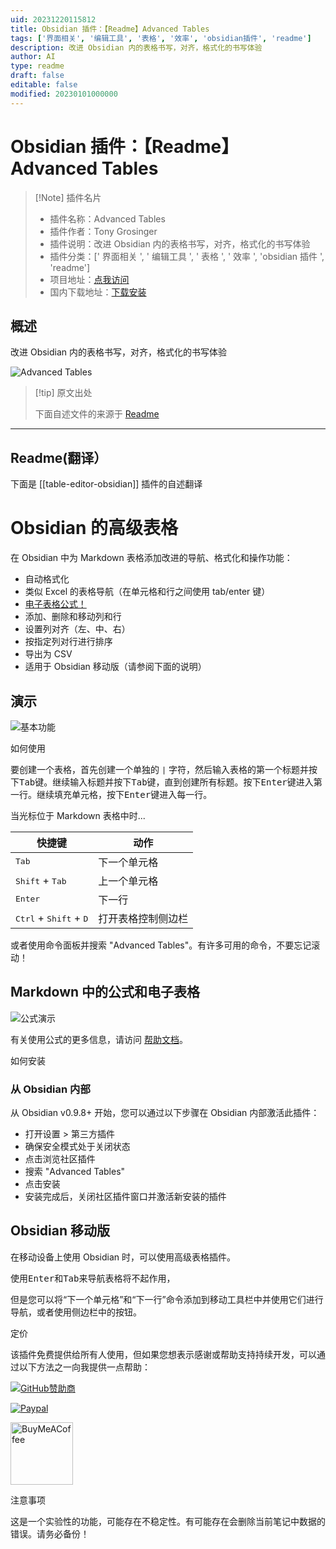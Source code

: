 ```yaml
---
uid: 20231220115812
title: Obsidian 插件：【Readme】Advanced Tables
tags: ['界面相关', '编辑工具', '表格', '效率', 'obsidian插件', 'readme']
description: 改进 Obsidian 内的表格书写，对齐，格式化的书写体验
author: AI
type: readme
draft: false
editable: false
modified: 20230101000000
---
```


# Obsidian 插件：【Readme】Advanced Tables

> [!Note] 插件名片
> - 插件名称：Advanced Tables
> - 插件作者：Tony Grosinger
> - 插件说明：改进 Obsidian 内的表格书写，对齐，格式化的书写体验
> - 插件分类：[' 界面相关 ', ' 编辑工具 ', ' 表格 ', ' 效率 ', 'obsidian 插件 ', 'readme']
> - 项目地址：[点我访问](https://github.com/tgrosinger/advanced-tables-obsidian)
> - 国内下载地址：[下载安装](https://pkmer.cn/products/plugin/pluginMarket/?table-editor-obsidian)

## 概述

改进 Obsidian 内的表格书写，对齐，格式化的书写体验

![Advanced Tables](https://cdn.pkmer.cn/covers/table-editor-obsidian.gif)

> [!tip] 原文出处
>
>下面自述文件的来源于 [Readme](https://ghproxy.net/https://raw.githubusercontent.com/tgrosinger/advanced-tables-obsidian/main/README.md)

---

## Readme(翻译）

下面是 [[table-editor-obsidian]] 插件的自述翻译

# Obsidian 的高级表格

在 Obsidian 中为 Markdown 表格添加改进的导航、格式化和操作功能：

- 自动格式化
- 类似 Excel 的表格导航（在单元格和行之间使用 tab/enter 键）
- [电子表格公式！](https://github.com/tgrosinger/advanced-tables-obsidian/blob/main/docs/help.md#using-formulas-in-markdown-tables)
- 添加、删除和移动列和行
- 设置列对齐（左、中、右）
- 按指定列对行进行排序
- 导出为 CSV
- 适用于 Obsidian 移动版（请参阅下面的说明）

## 演示

![基本功能](https://cdn.pkmer.cn/covers/table-editor-obsidian_1_0.gif)

如何使用

要创建一个表格，首先创建一个单独的 `|` 字符，然后输入表格的第一个标题并按下<kbd>Tab</kbd>键。继续输入标题并按下<kbd>Tab</kbd>键，直到创建所有标题。按下<kbd>Enter</kbd>键进入第一行。继续填充单元格，按下<kbd>Enter</kbd>键进入每一行。

当光标位于 Markdown 表格中时...

| 快捷键                                             | 动作                         |
| ------------------------------------------------- | --------------------------- |
| <kbd>Tab</kbd>                                    | 下一个单元格                 |
| <kbd>Shift</kbd> + <kbd>Tab</kbd>                 | 上一个单元格                 |
| <kbd>Enter</kbd>                                  | 下一行                       |
| <kbd>Ctrl</kbd> + <kbd>Shift</kbd> + <kbd>D</kbd> | 打开表格控制侧边栏           |

或者使用命令面板并搜索 "Advanced Tables"。有许多可用的命令，不要忘记滚动！

## Markdown 中的公式和电子表格

![公式演示](https://cdn.pkmer.cn/covers/table-editor-obsidian_1_1.gif)

有关使用公式的更多信息，请访问 [帮助文档](https://github.com/tgrosinger/advanced-tables-obsidian/blob/main/docs/help.md)。

如何安装

### 从 Obsidian 内部

从 Obsidian v0.9.8+ 开始，您可以通过以下步骤在 Obsidian 内部激活此插件：

- 打开设置 > 第三方插件
- 确保安全模式处于关闭状态
- 点击浏览社区插件
- 搜索 "Advanced Tables"
- 点击安装
- 安装完成后，关闭社区插件窗口并激活新安装的插件

## Obsidian 移动版

在移动设备上使用 Obsidian 时，可以使用高级表格插件。

使用<kbd>Enter</kbd>和<kbd>Tab</kbd>来导航表格将不起作用，

但是您可以将“下一个单元格”和“下一行”命令添加到移动工具栏中并使用它们进行导航，或者使用侧边栏中的按钮。

定价

该插件免费提供给所有人使用，但如果您想表示感谢或帮助支持持续开发，可以通过以下方法之一向我提供一点帮助：

[![GitHub赞助商](https://img.shields.io/github/sponsors/tgrosinger?style=social)](https://github.com/sponsors/tgrosinger)

[![Paypal](https://img.shields.io/badge/paypal-tgrosinger-yellow?style=social&logo=paypal)](https://paypal.me/tgrosinger)

[<img src="https://cdn.buymeacoffee.com/buttons/v2/default-yellow.png" alt="BuyMeACoffee" width="100">](https://www.buymeacoffee.com/tgrosinger)

注意事项

这是一个实验性的功能，可能存在不稳定性。有可能存在会删除当前笔记中数据的错误。请务必备份！
